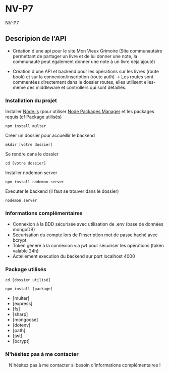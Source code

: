 # NV-P7
NV-P7


## Descripion de l'API
- Création d'une api pour le site Mon Vieux Grimoire (Site communautaire permettant de partager un livre et de lui donner une note, la communauté peut également donner une note à un livre déjà ajouté)


- Création d'une API et backend pour les opérations sur les livres (route book) et sur la connexion/inscription (route auth)
-> Les routes sont commentées directement dans le dossier routes, elles utilisent elles-même des middleware et controllers qui sont détaillés.

### Installation du projet

Installer [Node.js] (pour utiliser [Node Packages Manager][npm] et les packages requis (cf Package utilisés)

```
npm install multer
```


Créer un dossier pour accueillir le backend 
```
mkdir [votre dossier]
```

Se rendre dans le dossier
```
cd [votre dossier]
```

Installer nodemon server
```
npm install nodemon server
```

Executer le backend (il faut se trouver dans le dossier)
```
nodemon server
```


### Informations complémentaires
- Connexion à la BDD sécurisée avec utilisation de .env (base de données mongoDB)
- Securisation du compte lors de l'inscription mot de passe haché avec bcrypt
- Token généré à la connexion via jwt pour sécuriser les opérations (token valable 24h)
- Actellement execution du backend sur port localhost 4000

### Package utilisés
```
cd [dossier utilisé]
```

```
npm install [package]
```

- [multer]
- [express]
-  [fs]
-  [sharp]
- [mongoose]
-  [dotenv]
- [path] 
-    [jwt]
-    [bcrypt]



### N'hésitez pas à me contacter 
 <p align="center"> N'hésitez pas à me contacter si besoin d'informations complémentaires ! </p>


 [Node.js]: https://nodejs.org/
 [npm]: https://www.npmjs.com/get-npm
 
